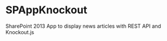 SPAppKnockout
=============

SharePoint 2013 App to display news articles with REST API and Knockout.js
